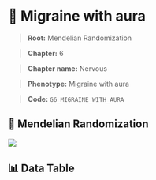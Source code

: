 # 🧪 Migraine with aura

> **Root:** Mendelian Randomization

> **Chapter:** 6  

> **Chapter name:** Nervous

> **Phenotype:** Migraine with aura  

> **Code:** `G6_MIGRAINE_WITH_AURA`

## 🧬 Mendelian Randomization  

<img src="/MR/Figures/Forward/G6_MIGRAINE_WITH_AURA.png"/>

## 📊 Data Table

<CsvTableMRF src="/MR/Data/Forward/G6_MIGRAINE_WITH_AURA.csv"/>
